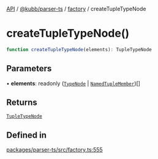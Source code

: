 [API](../../../../../packages.md) / [@kubb/parser-ts](../../../index.md) / [factory](../index.md) / createTupleTypeNode

# createTupleTypeNode()

```ts
function createTupleTypeNode(elements): TupleTypeNode
```

## Parameters

• **elements**: readonly ([`TypeNode`](../../ts/interfaces/TypeNode.md) \| [`NamedTupleMember`](../../ts/interfaces/NamedTupleMember.md))[]

## Returns

[`TupleTypeNode`](../../ts/interfaces/TupleTypeNode.md)

## Defined in

[packages/parser-ts/src/factory.ts:555](https://github.com/kubb-project/kubb/blob/41d5fcbd23d143293d72542efcb650e62fa3a210/packages/parser-ts/src/factory.ts#L555)
